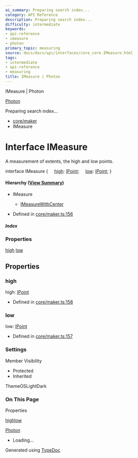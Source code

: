 ```yaml
---
ai_summary: Preparing search index...
category: API Reference
description: Preparing search index...
difficulty: intermediate
keywords:
- api-reference
- imeasure
- photon
primary_topic: measuring
source: docs/docs/api/interfaces/core_core.IMeasure.html
tags:
- intermediate
- api-reference
- measuring
title: IMeasure | Photon
---
```

IMeasure | Photon

[Photon](../index.md)




Preparing search index...

* [core/maker](../modules/core_core.md)
* IMeasure

# Interface IMeasure

A measurement of extents, the high and low points.

interface IMeasure {
    [high](#high): [IPoint](core_schema.IPoint.md);
    [low](#low): [IPoint](core_schema.IPoint.md);
}

#### Hierarchy ([View Summary](../hierarchy.md#core/maker.IMeasure))

* IMeasure
  + [IMeasureWithCenter](core_core.IMeasureWithCenter.md)

* Defined in [core/maker.ts:156](https://github.com/mwhite454/photon/blob/main/packages/photon/src/core/maker.ts#L156)

##### Index

### Properties

[high](#high)
[low](#low)

## Properties

### high

high: [IPoint](core_schema.IPoint.md)

* Defined in [core/maker.ts:158](https://github.com/mwhite454/photon/blob/main/packages/photon/src/core/maker.ts#L158)

### low

low: [IPoint](core_schema.IPoint.md)

* Defined in [core/maker.ts:157](https://github.com/mwhite454/photon/blob/main/packages/photon/src/core/maker.ts#L157)

### Settings

Member Visibility

* Protected
* Inherited

ThemeOSLightDark

### On This Page

Properties

[high](#high)[low](#low)

[Photon](../index.md)

* Loading...

Generated using [TypeDoc](https://typedoc.org/)
